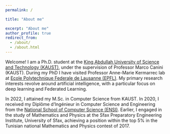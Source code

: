 ```yaml
---
permalink: /

title: "About me"

excerpt: "About me"
author_profile: true
redirect_from: 
  - /about/
  - /about.html
---
```


Welcome! I am a Ph.D. student at the [King Abdullah University of Science and Technology (KAUST)](https://www.kaust.edu.sa/en/), under the supervision of Professor Marco Canini (KAUST). During my PhD I have visited Professor Anne-Marie Kermarrec lab at [Ecole Polytechnique Federale de Lausanne (EPFL)](https://www.epfl.ch/en/). My primary research interests revolve around artificial intelligence, with a particular focus on deep learning and Federated Learning.

In 2022, I attained my M.Sc. in Computer Science from KAUST. In 2020, I received my Diplôme d’Ingénieur in Computer Science and Engineering from the [National School of Computer Science (ENSI)](https://ensi.rnu.tn/). Earlier, I engaged in the study of Mathematics and Physics at the Sfax Preparatory Engineering Institute, University of Sfax, achieving a position within the top 5% in the Tunisian national Mathematics and Physics contest of 2017.